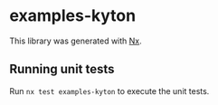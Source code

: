 # examples-kyton

This library was generated with [Nx](https://nx.dev).

## Running unit tests

Run `nx test examples-kyton` to execute the unit tests.
